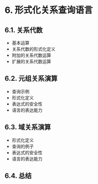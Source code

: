 # 6. 形式化关系查询语言
## 6.1. 关系代数
- 基本运算
- 关系代数的形式化定义
- 附加的关系代数运算
- 扩展的关系代数运算
## 6.2. 元组关系演算
- 查询示例
- 形式化定义
- 表达式的安全性
- 语言的表达能力
## 6.3. 域关系演算
- 形式化定义
- 查询的例子
- 表达式的安全性
- 语言的表达能力
## 6.4. 总结
